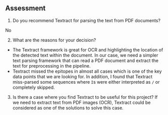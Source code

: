 ## Assessment
1. Do you recommend Textract for parsing the text from PDF documents?

No

2. What are the reasons for your decision? 

- The Textract framework is great for OCR and highlighting the location of the detected text within the document. In our case, we need a simpler text parsing framework that can read a PDF document and extract the text for preprocessing in the pipeline. 
- Textract missed the epitopes in almost all cases which is one of the key data points that we are looking for. In addition, I found that Textract miss-parsed some sequences where  `I`s were either interpreted as `/` or completely skipped.

3. Is there a case where you find Textract to be useful for this project?
If we need to extract text from PDF images (OCR), Textract could be considered as one of the solutions to solve this case.

